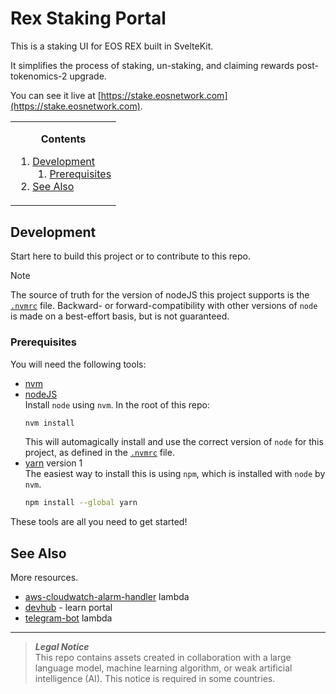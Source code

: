 # Rex Staking Portal
This is a staking UI for EOS REX built in SvelteKit.

It simplifies the process of staking, un-staking, and claiming rewards post-tokenomics-2 upgrade.

You can see it live at [https://stake.eosnetwork.com](https://stake.eosnetwork.com).

<!-- contents box begin -->
<table>
<tr/>
<tr>
<td>
<p/>
<div align="center">
<b>Contents</b>
</div>
<p/>
<!-- contents markdown begin -->

1. [Development](#development)
    1. [Prerequisites](#prerequisites)
1. [See Also](#see-also)

<!-- contents markdown end -->
<p/>
</td>
</tr>
</table>
<!-- contents box end -->

## Development
Start here to build this project or to contribute to this repo.

> [!NOTE]
> The source of truth for the version of nodeJS this project supports is the [`.nvmrc`](./.nvmrc) file. Backward- or forward-compatibility with other versions of `node` is made on a best-effort basis, but is not guaranteed.

### Prerequisites
You will need the following tools:
- [nvm](https://github.com/nvm-sh/nvm#installing-and-updating)
- [nodeJS](https://www.w3schools.com/nodejs/nodejs_intro.asp)  
    Install `node` using `nvm`. In the root of this repo:
    ```bash
    nvm install
    ```
    This will automagically install and use the correct version of `node` for this project, as defined in the [`.nvmrc`](./.nvmrc) file.
- [yarn](https://yarnpkg.com) version 1  
    The easiest way to install this is using `npm`, which is installed with `node` by `nvm`.
    ```bash
    npm install --global yarn
    ```
These tools are all you need to get started!

## See Also
More resources.
- [aws-cloudwatch-alarm-handler](https://github.com/eosnetworkfoundation/aws-cloudwatch-alarm-handler) lambda
- [devhub](https://github.com/eosnetworkfoundation/devhub) - learn portal
- [telegram-bot](https://github.com/eosnetworkfoundation/telegram-bot) lambda

---
> **_Legal Notice_**  
> This repo contains assets created in collaboration with a large language model, machine learning algorithm, or weak artificial intelligence (AI). This notice is required in some countries.
